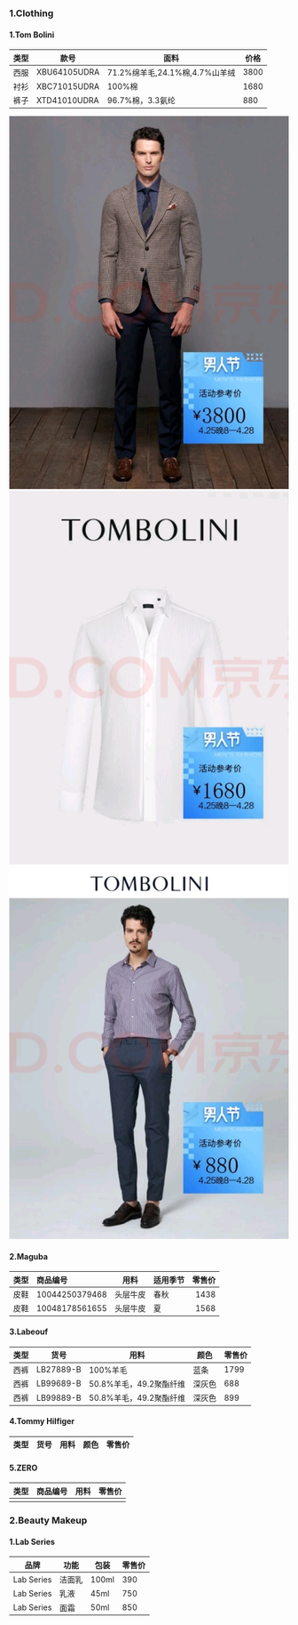 ### 1.Clothing
#### 1.Tom Bolini
| 类型 | 款号         | 面料                           | 价格 |
|------|--------------|--------------------------------|------|
| 西服 | XBU64105UDRA | 71.2%绵羊毛,24.1%棉,4.7%山羊绒 | 3800 |
| 衬衫 | XBC71015UDRA | 100%棉                         | 1680 |
| 裤子 | XTD41010UDRA | 96.7%棉，3.3氨纶               | 880  |

![suit](./images/suit.jpg)
![blouse](./images/blouse.jpg)
![pants](./images/pants.jpg)

#### 2.Maguba
| 类型 | 商品编号       | 用料     | 适用季节 | 零售价 |
|------|:---------------|----------|----------|-------:|
| 皮鞋 | 10044250379468 | 头层牛皮 | 春秋     |   1438 |
| 皮鞋 | 10048178561655 | 头层牛皮 | 夏       |   1568 |

#### 3.Labeouf
| 类型 | 货号      | 用料                    | 颜色   | 零售价 |
|------|-----------|-------------------------|--------|--------|
| 西裤 | LB27889-B | 100%羊毛                | 蓝条   | 1799   |
| 西裤 | LB99689-B | 50.8%羊毛，49.2聚酯纤维 | 深灰色 | 688    |
| 西裤 | LB99889-B | 50.8%羊毛，49.2聚酯纤维 | 深灰色 | 899    |

#### 4.Tommy Hilfiger
| 类型 | 货号      | 用料                    | 颜色   | 零售价 |
|------|-----------|-------------------------|--------|--------|


#### 5.ZERO
| 类型 | 商品编号 | 用料 | 零售价 |
|------|----------|------|--------|
|      |          |      |        |


### 2.Beauty Makeup
#### 1.Lab Series
| 品牌       | 功能   | 包装  | 零售价 |
|------------|--------|-------|--------|
| Lab Series | 洁面乳 | 100ml | 390    |
| Lab Series | 乳液   | 45ml  | 750    |
| Lab Series | 面霜   | 50ml  | 850    |


